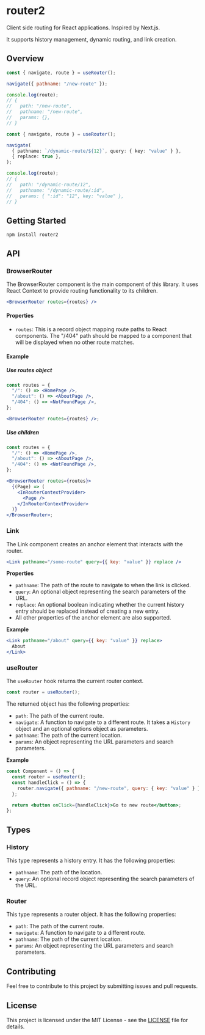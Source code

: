 # router2

Client side routing for React applications. Inspired by Next.js.

It supports history management, dynamic routing, and link creation.

## Overview

```js
const { navigate, route } = useRouter();

navigate({ pathname: "/new-route" });

console.log(route);
// {
//   path: "/new-route",
//   pathname: "/new-route",
//   params: {},
// }
```

```ts
const { navigate, route } = useRouter();

navigate(
  { pathname: `/dynamic-route/${12}`, query: { key: "value" } },
  { replace: true },
);

console.log(route);
// {
//   path: "/dynamic-route/12",
//   pathname: "/dynamic-route/:id",
//   params: { ":id": "12", key: "value" },
// }
```

## Getting Started

```
npm install router2
```

## API

### BrowserRouter

The BrowserRouter component is the main component of this library. It uses React Context to provide routing functionality to its children.

```jsx
<BrowserRouter routes={routes} />
```

#### Properties

- `routes`: This is a record object mapping route paths to React components. The "/404" path should be mapped to a component that will be displayed when no other route matches.

#### Example

##### Use routes object

```jsx
const routes = {
  "/": () => <HomePage />,
  "/about": () => <AboutPage />,
  "/404": () => <NotFoundPage />,
};

<BrowserRouter routes={routes} />;
```

##### Use children

```jsx
const routes = {
  "/": () => <HomePage />,
  "/about": () => <AboutPage />,
  "/404": () => <NotFoundPage />,
};

<BrowserRouter routes={routes}>
  {(Page) => (
    <InRouterContextProvider>
      <Page />
    </InRouterContextProvider>
  )}
</BrowserRouter>;
```

### Link

The Link component creates an anchor element that interacts with the router.

```jsx
<Link pathname="/some-route" query={{ key: "value" }} replace />
```

**Properties**

- `pathname`: The path of the route to navigate to when the link is clicked.
- `query`: An optional object representing the search parameters of the URL.
- `replace`: An optional boolean indicating whether the current history entry should be replaced instead of creating a new entry.
- All other properties of the anchor element are also supported.

**Example**

```jsx
<Link pathname="/about" query={{ key: "value" }} replace>
  About
</Link>
```

### useRouter

The `useRouter` hook returns the current router context.

```jsx
const router = useRouter();
```

The returned object has the following properties:

- `path`: The path of the current route.
- `navigate`: A function to navigate to a different route. It takes a `History` object and an optional options object as parameters.
- `pathname`: The path of the current location.
- `params`: An object representing the URL parameters and search parameters.

**Example**

```jsx
const Component = () => {
  const router = useRouter();
  const handleClick = () => {
    router.navigate({ pathname: "/new-route", query: { key: "value" } });
  };

  return <button onClick={handleClick}>Go to new route</button>;
};
```

## Types

### History

This type represents a history entry. It has the following properties:

- `pathname`: The path of the location.
- `query`: An optional record object representing the search parameters of the URL.

### Router

This type represents a router object. It has the following properties:

- `path`: The path of the current route.
- `navigate`: A function to navigate to a different route.
- `pathname`: The path of the current location.
- `params`: An object representing the URL parameters and search parameters.

## Contributing

Feel free to contribute to this project by submitting issues and pull requests.

## License

This project is licensed under the MIT License - see the [LICENSE](LICENSE) file for details.
